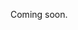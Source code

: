 Coming soon.

<!-- 
  @todo
  Explain/demonstrate how to delete an image from an event/place/organizer.
  Explain that you cannot delete the image/mediaObject itself.
-->

